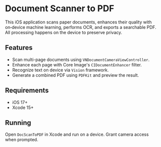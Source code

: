 # Document Scanner to PDF

This iOS application scans paper documents, enhances their quality with on‑device machine learning, performs OCR, and exports a searchable PDF. All processing happens on the device to preserve privacy.

## Features
- Scan multi-page documents using `VNDocumentCameraViewController`.
- Enhance each page with Core Image's `CIDocumentEnhancer` filter.
- Recognize text on device via `Vision` framework.
- Generate a combined PDF using `PDFKit` and preview the result.

## Requirements
- iOS 17+
- Xcode 15+

## Running
Open `DocScanToPDF` in Xcode and run on a device. Grant camera access when prompted.

